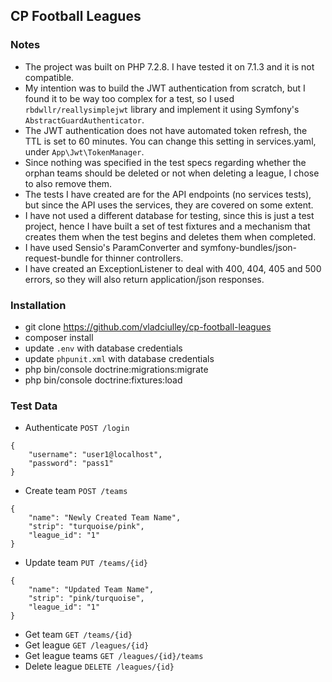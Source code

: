 CP Football Leagues
-------------------

### Notes

* The project was built on PHP 7.2.8. I have tested it on 7.1.3 and it is not compatible.
* My intention was to build the JWT authentication from scratch, but I found it to be way too 
complex for a test, so I used ```rbdwllr/reallysimplejwt``` library and implement it using 
Symfony's ```AbstractGuardAuthenticator```.
* The JWT authentication does not have automated token refresh, the TTL is set to 60 minutes. 
You can change this setting in services.yaml, under ```App\Jwt\TokenManager```.
* Since nothing was specified in the test specs regarding whether the orphan teams should be 
deleted or not when deleting a league, I chose to also remove them.
* The tests I have created are for the API endpoints (no services tests), but since the API 
uses the services, they are covered on some extent.
* I have not used a different database for testing, since this is just a test project,
hence I have built a set of test fixtures and a mechanism that creates them when the test begins 
and deletes them when completed.
* I have used Sensio's ParamConverter and symfony-bundles/json-request-bundle for thinner controllers.
* I have created an ExceptionListener to deal with 400, 404, 405 and 500 errors, so they will also 
return application/json responses.

### Installation

* git clone https://github.com/vladciulley/cp-football-leagues
* composer install
* update ```.env``` with database credentials
* update ```phpunit.xml``` with database credentials
* php bin/console doctrine:migrations:migrate
* php bin/console doctrine:fixtures:load

### Test Data
* Authenticate ```POST /login```
```
{
	"username": "user1@localhost",
	"password": "pass1"
}
```
* Create team ```POST /teams```
```
{
	"name": "Newly Created Team Name",
	"strip": "turquoise/pink",
	"league_id": "1"
}
```
* Update team ```PUT /teams/{id}```
```
{
	"name": "Updated Team Name",
	"strip": "pink/turquoise",
	"league_id": "1"
}
```
* Get team ```GET /teams/{id}```
* Get league ```GET /leagues/{id}```
* Get league teams ```GET /leagues/{id}/teams```
* Delete league ```DELETE /leagues/{id}```
